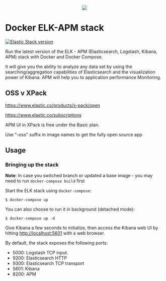 
<p align="center">
<img src="./imgs/docket_ELK.png">
</p>

# Docker ELK-APM stack

[![Elastic Stack version](https://img.shields.io/badge/ELK-6.2.3-blue.svg?style=flat)](://github.com/amalcp/Dockerized-ELK-APM-Server/issues)

Run the latest version of the ELK - APM (Elasticsearch, Logstash, Kibana, APM) stack with Docker and Docker Compose.

It will give you the ability to analyze any data set by using the searching/aggregation capabilities of Elasticsearch
and the visualization power of Kibana. APM will help you to application performance Monitoring.

## OSS v XPack

https://www.elastic.co/products/x-pack/open

https://www.elastic.co/subscriptions

APM UI in XPack is free under the Basic plan.

Use "-oss" suffix in image names to get the fully open source app

## Usage

### Bringing up the stack

**Note**: In case you switched branch or updated a base image - you may need to run `docker-compose build` first

Start the ELK stack using `docker-compose`:

```console
$ docker-compose up
```

You can also choose to run it in background (detached mode):

```console
$ docker-compose up -d
```

Give Kibana a few seconds to initialize, then access the Kibana web UI by hitting
[http://localhost:5601](http://localhost:5601) with a web browser.

By default, the stack exposes the following ports:
* 5000: Logstash TCP input.
* 9200: Elasticsearch HTTP
* 9300: Elasticsearch TCP transport
* 5601: Kibana
* 8200: APM
